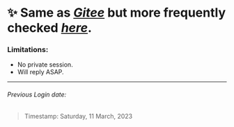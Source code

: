 # ✨ Same as [*Gitee*](https://gitee.com/mark4test/special-block-to-ask?skip_mobile=true) but more frequently checked [*here*](https://github.com/Mark4Test/AskBoard-Premium).

### Limitations:

- No private session.
- Will reply ASAP.

---
###### Previous Login date:
> Timestamp: Saturday, 11 March, 2023

<!--
**Mark4Test/Mark4Test** is a ✨ _special_ ✨ repository because its `README.md` (this file) appears on your GitHub profile.

Here are some ideas to get you started:

- 🔭 I’m currently working on ...
- 🌱 I’m currently learning ...
- 👯 I’m looking to collaborate on ...
- 🤔 I’m looking for help with ...
- 💬 Ask me about ...
- 📫 How to reach me: ...
- 😄 Pronouns: ...
- ⚡ Fun fact: ...
-->
